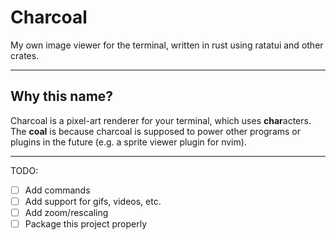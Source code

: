 # Charcoal

My own image viewer for the terminal, written in rust using ratatui and other
crates.

---

## Why this name?

Charcoal is a pixel-art renderer for your terminal, which uses **char**acters.
The **coal** is because charcoal is supposed to power other programs or plugins
in the future (e.g. a sprite viewer plugin for nvim).

---

TODO:

- [ ] Add commands
- [ ] Add support for gifs, videos, etc.
- [ ] Add zoom/rescaling
- [ ] Package this project properly
